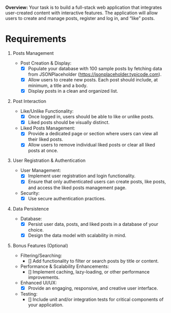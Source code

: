 **Overview:**
Your task is to build a full-stack web application that integrates user-created content with interactive features. The application will allow users to create and manage posts, register and log in, and “like” posts.

# Requirements

1. Posts Management

   - Post Creation & Display:
     - [x] Populate your database with 100 sample posts by fetching data from JSONPlaceholder (https://jsonplaceholder.typicode.com).
     - [x] Allow users to create new posts. Each post should include, at minimum, a title and a body.
     - [x] Display posts in a clean and organized list.

2. Post Interaction

   - Like/Unlike Functionality:
     - [x] Once logged in, users should be able to like or unlike posts.
     - [x] Liked posts should be visually distinct.
   - Liked Posts Management:
     - [x] Provide a dedicated page or section where users can view all their liked posts.
     - [x] Allow users to remove individual liked posts or clear all liked posts at once.

3. User Registration & Authentication

   - User Management:
     - [x] Implement user registration and login functionality.
     - [x] Ensure that only authenticated users can create posts, like posts, and access the liked posts management page.
   - Security:
     - [x] Use secure authentication practices.

4. Data Persistence

   - Database:
     - [x] Persist user data, posts, and liked posts in a database of your choice.
     - [x] Design the data model with scalability in mind.

5. Bonus Features (Optional)

   - Filtering/Searching:
     - [] Add functionality to filter or search posts by title or content.
   - Performance & Scalability Enhancements:
     - [] Implement caching, lazy-loading, or other performance improvements.
   - Enhanced UI/UX:
     - [x] Provide an engaging, responsive, and creative user interface.
   - Testing:
     - [] Include unit and/or integration tests for critical components of your
       application.
